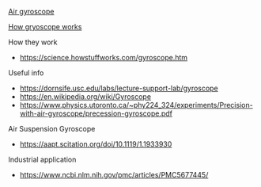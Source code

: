 
[Air gyroscope](https://www.youtube.com/watch?v=NiNBCZ2kqUE)

[How gryoscope works](https://www.youtube.com/watch?v=o1xPtqQk_R8)

How they work
- https://science.howstuffworks.com/gyroscope.htm

Useful info
- https://dornsife.usc.edu/labs/lecture-support-lab/gyroscope
- https://en.wikipedia.org/wiki/Gyroscope
- https://www.physics.utoronto.ca/~phy224_324/experiments/Precision-with-air-gyroscope/precession-gyroscope.pdf

Air Suspension Gyroscope
- https://aapt.scitation.org/doi/10.1119/1.1933930

Industrial application
- https://www.ncbi.nlm.nih.gov/pmc/articles/PMC5677445/
